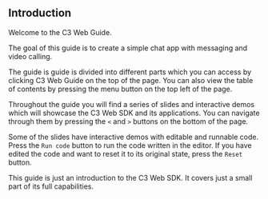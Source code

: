 ## Introduction
Welcome to the C3 Web Guide.

The goal of this guide is to create a simple chat app with messaging and video calling.

The guide is guide is divided into different parts which you can access by clicking C3 Web Guide on the top of the page. You can also view the table of contents by pressing the menu button on the top left of the page.

Throughout the guide you will find a series of slides and interactive demos which will showcase the C3 Web SDK and its applications. You can navigate through them by pressing the `<` and `>` buttons on the bottom of the page.

Some of the slides have interactive demos with editable and runnable code. Press the `Run code` button to run the code written in the editor. If you have edited the code and want to reset it to its original state, press the `Reset` button.

This guide is just an introduction to the C3 Web SDK. It covers just a small part of its full capabilities.
